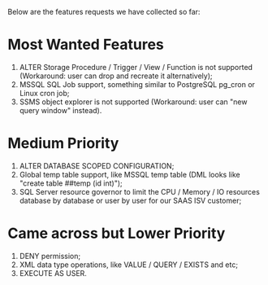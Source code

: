 Below are the features requests we have collected so far:

# Most Wanted Features
1. ALTER Storage Procedure / Trigger / View / Function is not supported (Workaround: user can drop and recreate it alternatively);
2. MSSQL SQL Job support, something similar to PostgreSQL pg_cron or Linux cron job;
3. SSMS object explorer is not supported (Workaround: user can "new query window" instead).

# Medium Priority
1. ALTER DATABASE SCOPED CONFIGURATION;
2. Global temp table support, like MSSQL temp table (DML looks like "create table ##temp (id int)");
3. SQL Server resource governor to limit the CPU / Memory / IO resources database by database or user by user for our SAAS ISV customer;

# Came across but Lower Priority
1. DENY permission;
2. XML data type operations, like VALUE / QUERY / EXISTS and etc;
3. EXECUTE AS USER.
